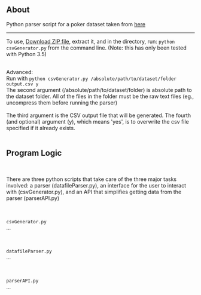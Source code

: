 ## About

Python parser script for a poker dataset taken from [here](https://web.archive.org/web/20110205042259/http://www.outflopped.com/questions/286/obfuscated-datamined-hand-histories)

***


To use, [Download ZIP file](https://github.com/devedge/Scripts/raw/master/Poker%20Dataset%20Parser/PokerDatasetParser.zip), extract it, and in the directory, run: `python csvGenerator.py` from the command line. (Note: this has only been tested with Python 3.5)
<br><br>

Advanced: <br> 
Run with `python csvGenerator.py /absolute/path/to/dataset/folder output.csv y` <br>
The second argument (/absolute/path/to/dataset/folder) is absolute path to the dataset folder. All of the files in the folder must be the raw text files (eg., uncompress them before running the parser) <br><br>
The third argument is the CSV output file that will be generated. The fourth (and optional) argument (y), which means 'yes', is to overwrite the csv file specified if it already exists.<br><br>


## Program Logic

<br>

There are three python scripts that take care of the three major tasks involved: a parser (datafileParser.py), an interface for the user to interact with (csvGenerator.py), and an API that simplifies getting data from the parser (parserAPI.py)

<br><br>
`csvGenerator.py` <br>
...

<br><br>
`datafileParser.py` <br>
...

<br><br>
`parserAPI.py` <br>
...
